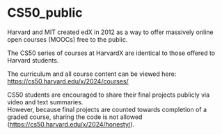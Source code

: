 # CS50_public

Harvard and MIT created edX in 2012 as a way to offer massively online open courses (MOOCs) free to the public.  

The CS50 series of courses at HarvardX are identical to those offered to Harvard students.

The curriculum and all course content can be viewed here: https://cs50.harvard.edu/x/2024/courses/

CS50 students are encouraged to share their final projects publicly via video and text summaries.  
However, because final projects are counted towards completion of a graded course, sharing the code is not allowed (https://cs50.harvard.edu/x/2024/honesty/). 


